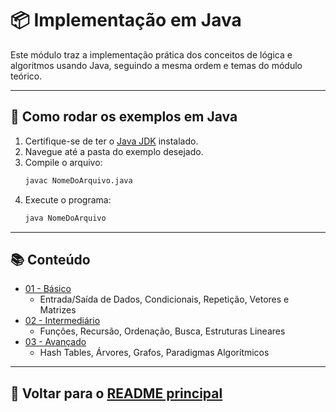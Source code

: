 # 📦 Implementação em Java

Este módulo traz a implementação prática dos conceitos de lógica e algoritmos usando Java, seguindo a mesma ordem e temas do módulo teórico.

---

## 🚀 Como rodar os exemplos em Java

1. Certifique-se de ter o [Java JDK](https://www.oracle.com/java/technologies/downloads/) instalado.
2. Navegue até a pasta do exemplo desejado.
3. Compile o arquivo:
   ```bash
   javac NomeDoArquivo.java
   ```
4. Execute o programa:
   ```bash
   java NomeDoArquivo
   ```

---

## 📚 Conteúdo

- [01 - Básico](./01-basico/)
  - Entrada/Saída de Dados, Condicionais, Repetição, Vetores e Matrizes
- [02 - Intermediário](./02-intermediario/)
  - Funções, Recursão, Ordenação, Busca, Estruturas Lineares
- [03 - Avançado](./03-avancado/)
  - Hash Tables, Árvores, Grafos, Paradigmas Algorítmicos

---

## 🔗 Voltar para o [README principal](../README.md)
